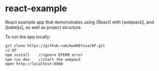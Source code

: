 # react-example

React example app that demonstrates using [React] with [webpack], and [babeljs], as well as project structure.

To run the app locally:

```bash
git clone https://github.com/madHEYsia/bP.git
cd bP
npm install    //ignore EPERM error
npm run dev    //start the webpack
open http://localhost:8080
```
